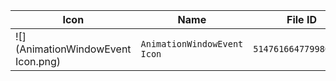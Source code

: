 | Icon | Name | File ID |
| ---  | ---  | ---     |
| ![](AnimationWindowEvent Icon.png) | `AnimationWindowEvent Icon` | `5147616647799805467` |

